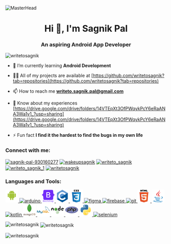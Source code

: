 ![MasterHead](https://miro.medium.com/v2/resize:fit:8420/1*e3jNfHQGTe7f7ptGpa74yA.png)

<h1 align="center">Hi 👋, I'm Sagnik Pal</h1>
<h3 align="center">An aspiring Android App Developer</h3>

<p align="left"> <img src="https://komarev.com/ghpvc/?username=writetosagnik&label=Profile%20views&color=0e75b6&style=flat" alt="writetosagnik" /> </p>

- 🌱 I’m currently learning **Android Development**

- 👨‍💻 All of my projects are available at [https://github.com/writetosagnik?tab=repositories](https://github.com/writetosagnik?tab=repositories)

- 📫 How to reach me **writeto.sagnik.pal@gmail.com**

- 📄 Know about my experiences [https://drive.google.com/drive/folders/14VTEpXt3OfPWqykPcY6eRaANA3Wa1v1_?usp=sharing](https://drive.google.com/drive/folders/14VTEpXt3OfPWqykPcY6eRaANA3Wa1v1_?usp=sharing)

- ⚡ Fun fact **I find it the hardest to find the bugs in my own life**

<h3 align="left">Connect with me:</h3>
<p align="left">
<a href="https://linkedin.com/in/sagnik-pal-930160277" target="blank"><img align="center" src="https://raw.githubusercontent.com/rahuldkjain/github-profile-readme-generator/master/src/images/icons/Social/linked-in-alt.svg" alt="sagnik-pal-930160277" height="30" width="40" /></a>
<a href="https://instagram.com/wakeupsagnik" target="blank"><img align="center" src="https://raw.githubusercontent.com/rahuldkjain/github-profile-readme-generator/master/src/images/icons/Social/instagram.svg" alt="wakeupsagnik" height="30" width="40" /></a>
<a href="https://www.codechef.com/users/writeto_sagnik" target="blank"><img align="center" src="https://cdn.jsdelivr.net/npm/simple-icons@3.1.0/icons/codechef.svg" alt="writeto_sagnik" height="30" width="40" /></a>
<a href="https://www.hackerrank.com/writeto_sagnik_1" target="blank"><img align="center" src="https://raw.githubusercontent.com/rahuldkjain/github-profile-readme-generator/master/src/images/icons/Social/hackerrank.svg" alt="writeto_sagnik_1" height="30" width="40" /></a>
<a href="https://www.leetcode.com/writetosagnik" target="blank"><img align="center" src="https://raw.githubusercontent.com/rahuldkjain/github-profile-readme-generator/master/src/images/icons/Social/leet-code.svg" alt="writetosagnik" height="30" width="40" /></a>
</p>

<h3 align="left">Languages and Tools:</h3>
<p align="left"> <a href="https://developer.android.com" target="_blank" rel="noreferrer"> <img src="https://raw.githubusercontent.com/devicons/devicon/master/icons/android/android-original-wordmark.svg" alt="android" width="40" height="40"/> </a> <a href="https://www.arduino.cc/" target="_blank" rel="noreferrer"> <img src="https://cdn.worldvectorlogo.com/logos/arduino-1.svg" alt="arduino" width="40" height="40"/> </a> <a href="https://getbootstrap.com" target="_blank" rel="noreferrer"> <img src="https://raw.githubusercontent.com/devicons/devicon/master/icons/bootstrap/bootstrap-plain-wordmark.svg" alt="bootstrap" width="40" height="40"/> </a> <a href="https://www.cprogramming.com/" target="_blank" rel="noreferrer"> <img src="https://raw.githubusercontent.com/devicons/devicon/master/icons/c/c-original.svg" alt="c" width="40" height="40"/> </a> <a href="https://www.w3schools.com/css/" target="_blank" rel="noreferrer"> <img src="https://raw.githubusercontent.com/devicons/devicon/master/icons/css3/css3-original-wordmark.svg" alt="css3" width="40" height="40"/> </a> <a href="https://www.figma.com/" target="_blank" rel="noreferrer"> <img src="https://www.vectorlogo.zone/logos/figma/figma-icon.svg" alt="figma" width="40" height="40"/> </a> <a href="https://firebase.google.com/" target="_blank" rel="noreferrer"> <img src="https://www.vectorlogo.zone/logos/firebase/firebase-icon.svg" alt="firebase" width="40" height="40"/> </a> <a href="https://git-scm.com/" target="_blank" rel="noreferrer"> <img src="https://www.vectorlogo.zone/logos/git-scm/git-scm-icon.svg" alt="git" width="40" height="40"/> </a> <a href="https://www.w3.org/html/" target="_blank" rel="noreferrer"> <img src="https://raw.githubusercontent.com/devicons/devicon/master/icons/html5/html5-original-wordmark.svg" alt="html5" width="40" height="40"/> </a> <a href="https://www.java.com" target="_blank" rel="noreferrer"> <img src="https://raw.githubusercontent.com/devicons/devicon/master/icons/java/java-original.svg" alt="java" width="40" height="40"/> </a> <a href="https://kotlinlang.org" target="_blank" rel="noreferrer"> <img src="https://www.vectorlogo.zone/logos/kotlinlang/kotlinlang-icon.svg" alt="kotlin" width="40" height="40"/> </a> <a href="https://www.mongodb.com/" target="_blank" rel="noreferrer"> <img src="https://raw.githubusercontent.com/devicons/devicon/master/icons/mongodb/mongodb-original-wordmark.svg" alt="mongodb" width="40" height="40"/> </a> <a href="https://www.mysql.com/" target="_blank" rel="noreferrer"> <img src="https://raw.githubusercontent.com/devicons/devicon/master/icons/mysql/mysql-original-wordmark.svg" alt="mysql" width="40" height="40"/> </a> <a href="https://nodejs.org" target="_blank" rel="noreferrer"> <img src="https://raw.githubusercontent.com/devicons/devicon/master/icons/nodejs/nodejs-original-wordmark.svg" alt="nodejs" width="40" height="40"/> </a> <a href="https://www.php.net" target="_blank" rel="noreferrer"> <img src="https://raw.githubusercontent.com/devicons/devicon/master/icons/php/php-original.svg" alt="php" width="40" height="40"/> </a> <a href="https://www.python.org" target="_blank" rel="noreferrer"> <img src="https://raw.githubusercontent.com/devicons/devicon/master/icons/python/python-original.svg" alt="python" width="40" height="40"/> </a> <a href="https://www.selenium.dev" target="_blank" rel="noreferrer"> <img src="https://raw.githubusercontent.com/detain/svg-logos/780f25886640cef088af994181646db2f6b1a3f8/svg/selenium-logo.svg" alt="selenium" width="40" height="40"/> </a> </p>

<p><img align="left" src="https://github-readme-stats.vercel.app/api/top-langs?username=writetosagnik&show_icons=true&locale=en&layout=compact" alt="writetosagnik" /></p>

<p>&nbsp;<img align="center" src="https://github-readme-stats.vercel.app/api?username=writetosagnik&show_icons=true&locale=en" alt="writetosagnik" /></p>

<p><img align="center" src="https://github-readme-streak-stats.herokuapp.com/?user=writetosagnik&" alt="writetosagnik" /></p>

